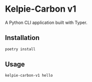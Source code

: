 # Kelpie-Carbon v1

A Python CLI application built with Typer.

## Installation

```bash
poetry install
```

## Usage

```bash
kelpie-carbon-v1 hello
```
